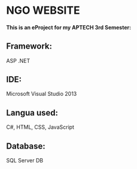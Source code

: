 # NGO WEBSITE
#### This is an eProject for my APTECH 3rd Semester:
## Framework:
ASP .NET
## IDE:
Microsoft Visual Studio 2013
## Langua used:
C#, HTML, CSS, JavaScript
## Database:
SQL Server DB
